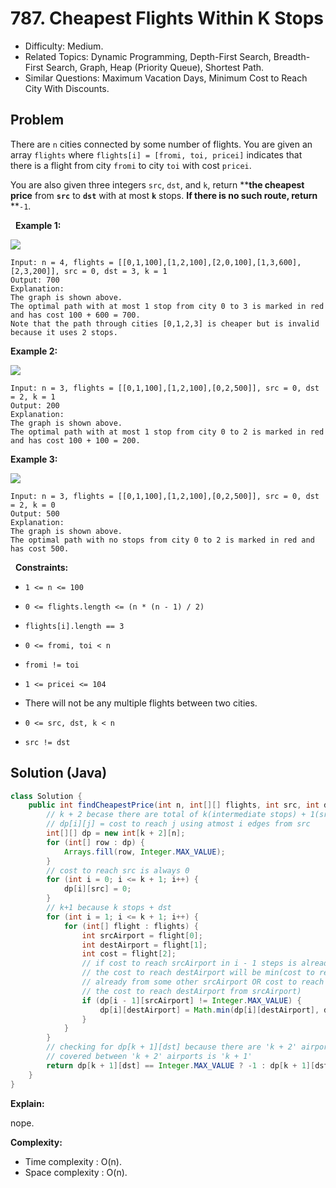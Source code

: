 # 787. Cheapest Flights Within K Stops

- Difficulty: Medium.
- Related Topics: Dynamic Programming, Depth-First Search, Breadth-First Search, Graph, Heap (Priority Queue), Shortest Path.
- Similar Questions: Maximum Vacation Days, Minimum Cost to Reach City With Discounts.

## Problem

There are ```n``` cities connected by some number of flights. You are given an array ```flights``` where ```flights[i] = [fromi, toi, pricei]``` indicates that there is a flight from city ```fromi``` to city ```toi``` with cost ```pricei```.

You are also given three integers ```src```, ```dst```, and ```k```, return ****the cheapest price** from **```src```** to **```dst```** with at most **```k```** stops. **If there is no such route, return** **```-1```.

 
**Example 1:**

![](https://assets.leetcode.com/uploads/2022/03/18/cheapest-flights-within-k-stops-3drawio.png)

```
Input: n = 4, flights = [[0,1,100],[1,2,100],[2,0,100],[1,3,600],[2,3,200]], src = 0, dst = 3, k = 1
Output: 700
Explanation:
The graph is shown above.
The optimal path with at most 1 stop from city 0 to 3 is marked in red and has cost 100 + 600 = 700.
Note that the path through cities [0,1,2,3] is cheaper but is invalid because it uses 2 stops.
```

**Example 2:**

![](https://assets.leetcode.com/uploads/2022/03/18/cheapest-flights-within-k-stops-1drawio.png)

```
Input: n = 3, flights = [[0,1,100],[1,2,100],[0,2,500]], src = 0, dst = 2, k = 1
Output: 200
Explanation:
The graph is shown above.
The optimal path with at most 1 stop from city 0 to 2 is marked in red and has cost 100 + 100 = 200.
```

**Example 3:**

![](https://assets.leetcode.com/uploads/2022/03/18/cheapest-flights-within-k-stops-2drawio.png)

```
Input: n = 3, flights = [[0,1,100],[1,2,100],[0,2,500]], src = 0, dst = 2, k = 0
Output: 500
Explanation:
The graph is shown above.
The optimal path with no stops from city 0 to 2 is marked in red and has cost 500.
```

 
**Constraints:**


	
- ```1 <= n <= 100```
	
- ```0 <= flights.length <= (n * (n - 1) / 2)```
	
- ```flights[i].length == 3```
	
- ```0 <= fromi, toi < n```
	
- ```fromi != toi```
	
- ```1 <= pricei <= 104```
	
- There will not be any multiple flights between two cities.
	
- ```0 <= src, dst, k < n```
	
- ```src != dst```



## Solution (Java)

```java
class Solution {
    public int findCheapestPrice(int n, int[][] flights, int src, int dst, int k) {
        // k + 2 becase there are total of k(intermediate stops) + 1(src) + 1(dst)
        // dp[i][j] = cost to reach j using atmost i edges from src
        int[][] dp = new int[k + 2][n];
        for (int[] row : dp) {
            Arrays.fill(row, Integer.MAX_VALUE);
        }
        // cost to reach src is always 0
        for (int i = 0; i <= k + 1; i++) {
            dp[i][src] = 0;
        }
        // k+1 because k stops + dst
        for (int i = 1; i <= k + 1; i++) {
            for (int[] flight : flights) {
                int srcAirport = flight[0];
                int destAirport = flight[1];
                int cost = flight[2];
                // if cost to reach srcAirport in i - 1 steps is already found out then
                // the cost to reach destAirport will be min(cost to reach destAirport computed
                // already from some other srcAirport OR cost to reach srcAirport in i - 1 steps +
                // the cost to reach destAirport from srcAirport)
                if (dp[i - 1][srcAirport] != Integer.MAX_VALUE) {
                    dp[i][destAirport] = Math.min(dp[i][destAirport], dp[i - 1][srcAirport] + cost);
                }
            }
        }
        // checking for dp[k + 1][dst] because there are 'k + 2' airports in a path and distance
        // covered between 'k + 2' airports is 'k + 1'
        return dp[k + 1][dst] == Integer.MAX_VALUE ? -1 : dp[k + 1][dst];
    }
}
```

**Explain:**

nope.

**Complexity:**

* Time complexity : O(n).
* Space complexity : O(n).
